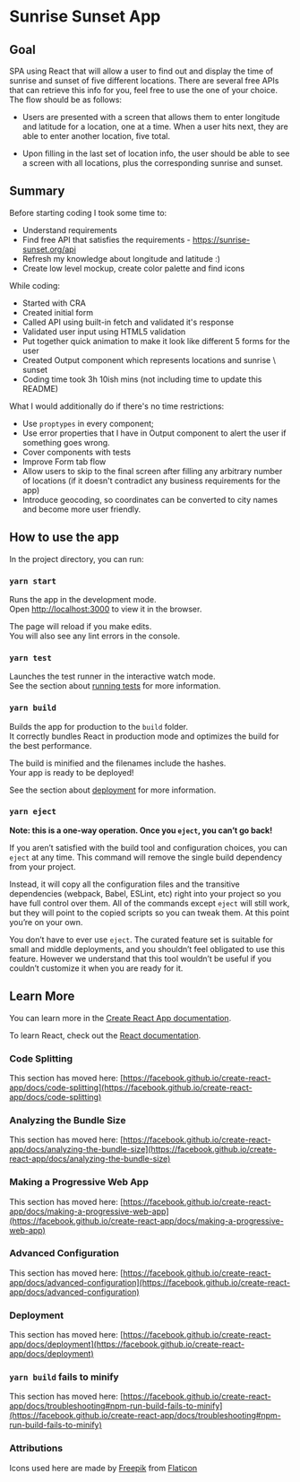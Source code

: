 # Sunrise Sunset App

## Goal
SPA using React that will allow a user to find out and display the time of sunrise and sunset of five different locations. There are several free APIs that can retrieve this info for you, feel free to use the one of your choice. The flow should be as follows:

- Users are presented with a screen that allows them to enter longitude and latitude for a location, one at a time. When a user hits next, they are able to enter another location, five total.

- Upon filling in the last set of location info, the user should be able to see a screen with all locations, plus the corresponding sunrise and sunset. 

## Summary

Before starting coding I took some time to:
- Understand requirements
- Find free API that satisfies the requirements - https://sunrise-sunset.org/api
- Refresh my knowledge about longitude and latitude :)
- Create low level mockup, create color palette and find icons

While coding:
- Started with CRA
- Created initial form
- Called API using built-in fetch and validated it's response
- Validated user input using HTML5 validation
- Put together quick animation to make it look like different 5 forms for the user
- Created Output component which represents locations and sunrise \ sunset
- Coding time took 3h 10ish mins (not including time to update this README)

What I would additionally do if there's no time restrictions:
- Use `proptypes` in every component;
- Use error properties that I have in Output component to alert the user if something goes wrong.
- Cover components with tests
- Improve Form tab flow
- Allow users to skip to the final screen after filling any arbitrary number of locations (if it doesn't contradict any business requirements for the app)
- Introduce geocoding, so coordinates can be converted to city names and become more user friendly.

## How to use the app

In the project directory, you can run:

### `yarn start`

Runs the app in the development mode.\
Open [http://localhost:3000](http://localhost:3000) to view it in the browser.

The page will reload if you make edits.\
You will also see any lint errors in the console.

### `yarn test`

Launches the test runner in the interactive watch mode.\
See the section about [running tests](https://facebook.github.io/create-react-app/docs/running-tests) for more information.

### `yarn build`

Builds the app for production to the `build` folder.\
It correctly bundles React in production mode and optimizes the build for the best performance.

The build is minified and the filenames include the hashes.\
Your app is ready to be deployed!

See the section about [deployment](https://facebook.github.io/create-react-app/docs/deployment) for more information.

### `yarn eject`

**Note: this is a one-way operation. Once you `eject`, you can’t go back!**

If you aren’t satisfied with the build tool and configuration choices, you can `eject` at any time. This command will remove the single build dependency from your project.

Instead, it will copy all the configuration files and the transitive dependencies (webpack, Babel, ESLint, etc) right into your project so you have full control over them. All of the commands except `eject` will still work, but they will point to the copied scripts so you can tweak them. At this point you’re on your own.

You don’t have to ever use `eject`. The curated feature set is suitable for small and middle deployments, and you shouldn’t feel obligated to use this feature. However we understand that this tool wouldn’t be useful if you couldn’t customize it when you are ready for it.

## Learn More

You can learn more in the [Create React App documentation](https://facebook.github.io/create-react-app/docs/getting-started).

To learn React, check out the [React documentation](https://reactjs.org/).

### Code Splitting

This section has moved here: [https://facebook.github.io/create-react-app/docs/code-splitting](https://facebook.github.io/create-react-app/docs/code-splitting)

### Analyzing the Bundle Size

This section has moved here: [https://facebook.github.io/create-react-app/docs/analyzing-the-bundle-size](https://facebook.github.io/create-react-app/docs/analyzing-the-bundle-size)

### Making a Progressive Web App

This section has moved here: [https://facebook.github.io/create-react-app/docs/making-a-progressive-web-app](https://facebook.github.io/create-react-app/docs/making-a-progressive-web-app)

### Advanced Configuration

This section has moved here: [https://facebook.github.io/create-react-app/docs/advanced-configuration](https://facebook.github.io/create-react-app/docs/advanced-configuration)

### Deployment

This section has moved here: [https://facebook.github.io/create-react-app/docs/deployment](https://facebook.github.io/create-react-app/docs/deployment)

### `yarn build` fails to minify

This section has moved here: [https://facebook.github.io/create-react-app/docs/troubleshooting#npm-run-build-fails-to-minify](https://facebook.github.io/create-react-app/docs/troubleshooting#npm-run-build-fails-to-minify)


### Attributions

Icons used here are made by [Freepik](https://www.freepik.com) from [Flaticon](https://www.flaticon.com/)

